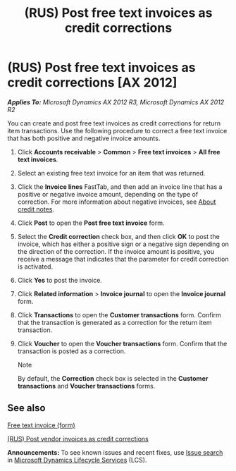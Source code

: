 ﻿---
title: (RUS) Post free text invoices as credit corrections
TOCTitle: (RUS) Post free text invoices as credit corrections
ms:assetid: 00827eed-188a-4543-b3bc-42ed5ad5f9e4
ms:mtpsurl: https://technet.microsoft.com/en-us/library/JJ682108(v=AX.60)
ms:contentKeyID: 49655690
ms.date: 04/18/2014
mtps_version: v=AX.60
---

# (RUS) Post free text invoices as credit corrections [AX 2012]


_**Applies To:** Microsoft Dynamics AX 2012 R3, Microsoft Dynamics AX 2012 R2_

You can create and post free text invoices as credit corrections for return item transactions. Use the following procedure to correct a free text invoice that has both positive and negative invoice amounts.

1.  Click **Accounts receivable** \> **Common** \> **Free text invoices** \> **All free text invoices**.

2.  Select an existing free text invoice for an item that was returned.

3.  Click the **Invoice lines** FastTab, and then add an invoice line that has a positive or negative invoice amount, depending on the type of correction. For more information about negative invoices, see [About credit notes](about-credit-notes.md).

4.  Click **Post** to open the **Post free text invoice** form.

5.  Select the **Credit correction** check box, and then click **OK** to post the invoice, which has either a positive sign or a negative sign depending on the direction of the correction. If the invoice amount is positive, you receive a message that indicates that the parameter for credit correction is activated.

6.  Click **Yes** to post the invoice.

7.  Click **Related information** \> **Invoice journal** to open the **Invoice journal** form.

8.  Click **Transactions** to open the **Customer transactions** form. Confirm that the transaction is generated as a correction for the return item transaction.

9.  Click **Voucher** to open the **Voucher transactions** form. Confirm that the transaction is posted as a correction.
    

    > [!NOTE]
    > <P>By default, the <STRONG>Correction</STRONG> check box is selected in the <STRONG>Customer transactions</STRONG> and <STRONG>Voucher transactions</STRONG> forms.</P>



## See also

[Free text invoice (form)](https://technet.microsoft.com/en-us/library/aa556897\(v=ax.60\))

[(RUS) Post vendor invoices as credit corrections](rus-post-vendor-invoices-as-credit-corrections.md)

  
**Announcements:** To see known issues and recent fixes, use [Issue search](http://go.microsoft.com/fwlink/?linkid=389258) in [Microsoft Dynamics Lifecycle Services](http://go.microsoft.com/fwlink/?linkid=306505) (LCS).

